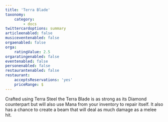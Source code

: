 ```yaml
---
title: 'Terra Blade'
taxonomy:
    category:
        - docs
twittercardoptions: summary
articleenabled: false
musiceventenabled: false
orgaenabled: false
orga:
    ratingValue: 2.5
orgaratingenabled: false
eventenabled: false
personenabled: false
restaurantenabled: false
restaurant:
    acceptsReservations: 'yes'
    priceRange: $
---
```


Crafted using Terra Steel the Terra Blade is as strong as its Diamond counterpart but will also use Mana from your inventory to repair itself. It also has a chance to create a beam that will deal as much damage as a melee hit. 


